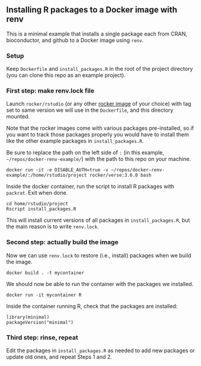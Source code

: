 ## Installing R packages to a Docker image with renv

This is a minimal example that installs a single package each from CRAN,
bioconductor, and github to a Docker image using `renv`.

### Setup

Keep `Dockerfile` and `install_packages.R` in the root of the
project directory (you can clone this repo as an example project).

### First step: make renv.lock file

Launch `rocker/rstudio` (or any other [rocker image](https://www.rocker-project.org/)
of your choice) with tag set to same version we will use in the `Dockerfile`,
and this directory mounted.

Note that the rocker images come with various packages pre-installed,
so if you want to track those packages properly you would have to install them
like the other example packages in `install_packages.R`.

Be sure to replace the path on the left side of `:` (in this example, `~/repos/docker-renv-example/`) with the path to this repo on your machine.

````
docker run -it -e DISABLE_AUTH=true -v ~/repos/docker-renv-example/:/home/rstudio/project rocker/verse:3.6.0 bash
````

Inside the docker container, run the script to install R packages
with `packrat`. Exit when done.

```
cd home/rstudio/project
Rscript install_packages.R
```

This will install current versions of all packages in `install_packages.R`,
but the main reason is to write `renv.lock`.

### Second step: actually build the image

Now we can use `renv.lock` to restore (i.e., install) packages when we
build the image.

```
docker build . -t mycontainer
```

We should now be able to run the container with the packages we installed.

```
docker run -it mycontainer R
```

Inside the container running R, check that the packages are installed:

```
library(minimal)
packageVersion("minimal")
```

### Third step: rinse, repeat

Edit the packages in `install_packages.R` as needed to add new packages
or update old ones, and repeat Steps 1 and 2.
